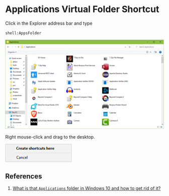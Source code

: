 # Applications Virtual Folder Shortcut

Click in the Explorer address bar and type

```command
shell:AppsFolder
```

![Apps Folder](../images/apps-folder.png)

Right mouse-click and drag to the desktop.

![Create Shortcut](../images/create-shortcut.png)

## References

1. [What is that `Applications` folder in Windows 10 and how to get rid of it?](https://superuser.com/a/1471748/1100004)
